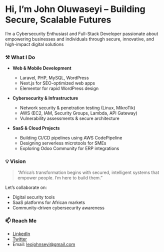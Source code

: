 # Hi, I’m John Oluwaseyi – Building Secure, Scalable Futures

I’m a Cybersecurity Enthusiast and Full-Stack Developer passionate about empowering businesses and individuals through secure, innovative, and high-impact digital solutions

### ⚒️ What I Do

- **Web & Mobile Development**  
  - Laravel, PHP, MySQL, WordPress  
  - Next.js for SEO-optimized web apps  
  - Elementor for rapid WordPress design

- **Cybersecurity & Infrastructure**  
  - Network security & penetration testing (Linux, MikroTik)  
  - AWS (EC2, IAM, Security Groups, Lambda, API Gateway)  
  - Vulnerability assessments & secure architecture

- **SaaS & Cloud Projects**  
  - Building CI/CD pipelines using AWS CodePipeline  
  - Designing serverless microtools for SMEs  
  - Exploring Odoo Community for ERP integrations

### 💡 Vision

> “Africa’s transformation begins with secured, intelligent systems that empower people. I’m here to build them.”

Let’s collaborate on:
- Digital security tools  
- SaaS platforms for African markets  
- Community-driven cybersecurity awareness

### 📫 Reach Me  
- [LinkedIn](https://linkedin.com/in/johnoluwaseyi)  
- [Twitter](https://twitter.com/leojohnseyi)  
- Email: leojohnseyi@gmail.com  

